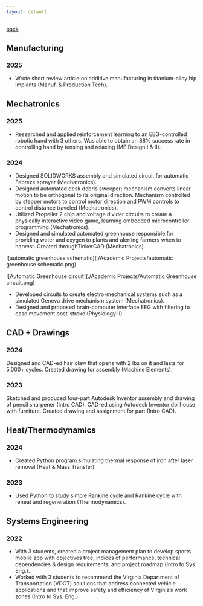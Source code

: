 ```yaml
---
layout: default
---
```


[back](./)

## Manufacturing
### 2025
- Wrote short review article on additive manufacturing in titanium-alloy hip implants (Manuf. & Production Tech).

## Mechatronics
### 2025
- Researched and applied reinforcement learning to an EEG-controlled robotic hand with 3 others. Was able to obtain an 88% success rate in controlling hand by tensing and relaxing (ME Design I & II).

### 2024
- Designed SOLIDWORKS assembly and simulated circuit for automatic Febreze sprayer (Mechatronics).
- Designed automated desk debris sweeper; mechanism converts linear motion to be orthogonal to its original direction. Mechanism controlled by stepper motors to control motor direction and PWM controls to control distance traveled (Mechatronics).
- Utilized Propeller 2 chip and voltage divider circuits to create a physically interactive video game, learning embedded microcontroller programming (Mechatronics).
- Designed and simulated automated greenhouse responsible for providing water and oxygen to plants and alerting farmers when to harvest. Created throughTinkerCAD (Mechatronics).

![automatic greenhouse schematic](./Academic Projects/automatic greenhouse schematic.png)

![Automatic Greenhouse circuit](./Academic Projects/Automatic Greenhouse circuit.png)


- Developed circuits to create electro-mechanical systems such as a simulated Geneva drive mechanism system (Mechatronics).
- Designed and proposed brain-computer interface EEG with filtering to ease movement post-stroke (Physiology II).


## CAD + Drawings
### 2024
Designed and CAD-ed hair claw that opens with 2 lbs on it and lasts for 5,000+ cycles. Created drawing for assembly (Machine Elements).

### 2023
Sketched and produced four-part Autodesk Inventor assembly and drawing of pencil sharpener (Intro CAD).
CAD-ed using Autodesk Inventor dollhouse with furniture. Created drawing and assignment for part (Intro CAD).

## Heat/Thermodynamics
### 2024
- Created Python program simulating thermal response of iron after laser removal (Heat & Mass Transfer).

### 2023
- Used Python to study simple Rankine cycle and Rankine cycle with reheat and regeneration (Thermodynamics).

## Systems Engineering
### 2022
- With 3 students, created a project management plan to develop sports mobile app with objectives tree, indices of performance, technical dependencies & design requirements, and project roadmap (Intro to Sys. Eng.).
- Worked with 3 students to recommend the Virginia Department of Transportation (VDOT) solutions that address connected vehicle applications and that improve safety and efficiency of Virginia’s work zones (Intro to Sys. Eng.).
